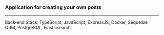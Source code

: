 ### Application for creating your own posts 
-----

Back-end Stack: TypeScript, JavaScript, ExpressJS, Docker, Sequelize ORM, PostgreSQL, Elasticsearch
